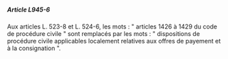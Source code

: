 ##### Article L945-6

Aux articles L. 523-8 et L. 524-6, les mots : " articles 1426 à 1429 du code de procédure civile " sont remplacés par les mots : " dispositions de procédure civile applicables localement relatives aux offres de payement et à la consignation ".

